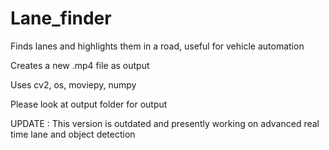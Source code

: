 # Lane_finder
Finds lanes and highlights them in a road, useful for vehicle automation

Creates a new .mp4 file as output 

Uses cv2, os, moviepy, numpy

Please look at output folder for output

UPDATE : This version is outdated and presently working on advanced real time lane and object detection
